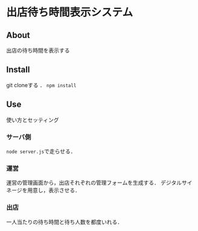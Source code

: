 # 出店待ち時間表示システム
## About
出店の待ち時間を表示する

## Install
git cloneする  ．
``npm install``

## Use
使い方とセッティング
### サーバ側
``node server.js``で走らせる．
### 運営
運営の管理画面から，出店それぞれの管理フォームを生成する．
デジタルサイネージを用意し，表示させる．
### 出店
一人当たりの待ち時間と待ち人数を都度いれる．
